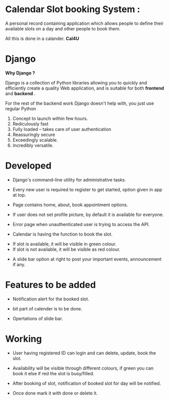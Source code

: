 # Calendar Slot booking System :


A personal record containing application which allows people to define their available slots on a day and other people to book them.

All this is done in a calander.
**Cal4U**

# Django
**Why Django ?**

Django is a collection of Python libraries allowing you to quickly and efficiently create a quality Web application, and is suitable for both **frontend** and **backend** .

For the rest of the backend work Django doesn't help with, you just use regular Python


1.	Concept to launch within few hours.
2.	Rediculously fast
3.	Fully loaded – takes care of user authentication
4.	Reassuringly secure
5.	Exceedingly scalable.
6.	Incredibly versatile.

# Developed 

+ Django's command-line utility for administrative tasks.

+ Every new user is required to register to get started, option given in app at top.

+ Page contains home, about, book appointment options.

+ If user does not set profile picture, by default it is available for everyone.

+ Error page when unauthenticated user is trying to access the API.

+ Calendar is having the function to book the slot.

-	If slot is available, it will be visible in green colour.
-	If slot is not available, it will be visible as red colour.

+ A slide bar option at right to post your important events, announcement if any.


# Features to be added

+ Notification alert for the booked slot.

+ bit part of calender is to be done. 

+ Opertations of slide bar.

# Working

+ User having registered ID can login and can delete, update, book the slot.

+ Availability will be visible through different colours, if green you can book it else if red the slot is busy/filled.

+ After booking of slot, notification of booked slot for day will be notified.

+ Once done mark it with done or delete it.



